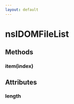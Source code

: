 ```yaml
---
layout: default
---
```


# nsIDOMFileList #

## Methods ##

### item(index) ###

## Attributes ##

### length ###
